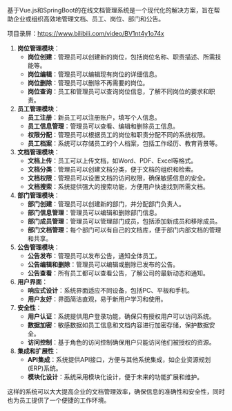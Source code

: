 ﻿基于Vue.js和SpringBoot的在线文档管理系统是一个现代化的解决方案，旨在帮助企业或组织高效地管理文档、员工、岗位、部门和公告。

项目录屏：https://www.bilibili.com/video/BV1nt4y1o74x

1. **岗位管理模块**：
   - **岗位创建**：管理员可以创建新的岗位，包括岗位名称、职责描述、所需技能等。
   - **岗位编辑**：管理员可以编辑现有岗位的详细信息。
   - **岗位删除**：管理员可以删除不再需要的岗位。
   - **岗位查询**：员工和管理员可以查询岗位信息，了解不同岗位的要求和职责。
2. **员工管理模块**：
   - **员工注册**：新员工可以注册账户，填写个人信息。
   - **员工信息管理**：管理员可以查看、编辑和删除员工信息。
   - **权限分配**：管理员可以根据员工的岗位和职责分配不同的系统权限。
   - **员工档案**：系统可以存储员工的个人档案，包括工作经历、教育背景等。
3. **文档管理模块**：
   - **文档上传**：员工可以上传文档，如Word、PDF、Excel等格式。
   - **文档分类**：管理员可以创建文档分类，便于文档的组织和检索。
   - **文档权限**：管理员可以设置文档的访问权限，确保敏感信息的安全。
   - **文档搜索**：系统提供强大的搜索功能，方便用户快速找到所需文档。
4. **部门管理模块**：
   - **部门创建**：管理员可以创建新的部门，并分配部门负责人。
   - **部门信息管理**：管理员可以编辑和删除部门信息。
   - **部门成员管理**：管理员可以管理部门成员，包括添加新成员和移除成员。
   - **部门文档管理**：每个部门可以有自己的文档库，便于部门内部文档的管理和共享。
5. **公告管理模块**：
   - **公告发布**：管理员可以发布公告，通知全体员工。
   - **公告编辑和删除**：管理员可以编辑或删除已发布的公告。
   - **公告查看**：所有员工都可以查看公告，了解公司的最新动态和通知。
6. **用户界面**：
   - **响应式设计**：系统界面适应不同设备，包括PC、平板和手机。
   - **用户友好**：界面简洁直观，易于新用户学习和使用。
7. **安全性**：
   - **用户认证**：系统提供用户登录功能，确保只有授权用户可以访问系统。
   - **数据加密**：敏感数据如员工信息和文档内容进行加密存储，保护数据安全。
   - **访问控制**：基于角色的访问控制确保用户只能访问他们被授权的资源。
8. **集成和扩展性**：
   - **API集成**：系统提供API接口，方便与其他系统集成，如企业资源规划(ERP)系统。
   - **模块化设计**：系统采用模块化设计，便于未来的功能扩展和维护。

这样的系统可以大大提高企业的文档管理效率，确保信息的准确性和安全性，同时也为员工提供了一个便捷的工作环境。